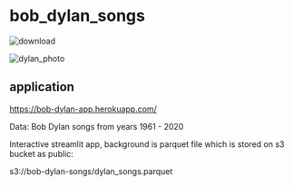 # bob_dylan_songs

![download](https://user-images.githubusercontent.com/79964602/143621997-542bfdba-1add-4fb8-bcd6-bd69e0fa5903.png)

![dylan_photo](https://user-images.githubusercontent.com/79964602/143622041-2b683186-762a-4cd4-a437-38ccc59292c9.jpeg)

## application
https://bob-dylan-app.herokuapp.com/

Data: Bob Dylan songs from years 1961 - 2020

Interactive streamlit app, background is parquet file which is stored on s3 bucket as public:

s3://bob-dylan-songs/dylan_songs.parquet